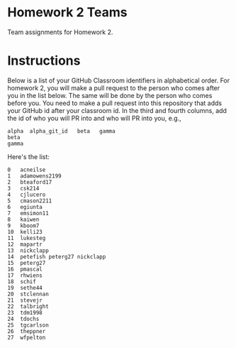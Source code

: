 # Homework 2 Teams

Team assignments for Homework 2.

# Instructions

Below is a list of your GitHub Classroom identifiers in 
alphabetical order.  For homework 2, you will 
make a pull request to the person who comes after you in the list below.
The same will be done by the person who comes before you.  You need
to make a pull request into this repository that adds your
GitHub id after your classroom id.  In the third and fourth columns,
add the id of who you will PR into and who will PR into you, e.g., 

```
alpha  alpha_git_id   beta   gamma  
beta
gamma
```

Here's the list:

```
0	acneilse
1	adamowens2199
2	bteaford17
3	csk214
4	cjlucero
5	cmason2211
6	egiunta
7	emsimon11
8	kaiwen
9	kboom7
10	kelli23
11	lukesteg
12	mapartr
13	nickclapp
14	petefish peterg27 nickclapp
15	peterg27
16	pmascal
17	rhwiens
18	schif
19	sethe44
20	stclennan
21	stevejr
22	talbright
23	tdm1998
24	tdochs
25	tgcarlson
26	theppner
27	wfpelton
```

